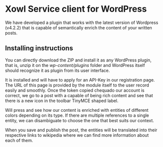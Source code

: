 # Xowl Service client for WordPress

We have developed a plugin that works with the latest version of Wordpress (v4.2.2) that is capable of semantically enrich the content of your written posts.

## Installing instructions
You can directly download the ZIP and install it as any WordPress plugin, that is, unzip it on the _wp-content/plugins_ folder and WordPress itself should recognize it as plugin from its user interface.

It is installed and will have to apply for an API-Key in our registration page. The URL of this page is provided by the module itself to the user record easily and smoothly. Once the token copied chequado our account is correct, we go to a post with a capable of being rich content and see that there is a new icon in the toolbar TinyMCE shaped label.

Will press and see how our content is enriched with entities of different colors depending on its type. If there are multiple references to a single entity, we can disambiguate to choose the one that best suits our context.

When you save and publish the post, the entities will be translated into their respective links to wikipedia where we can find more information about each of them.

